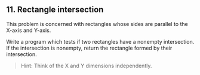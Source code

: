 ## 11. Rectangle intersection

This problem is concerned with rectangles whose sides are parallel to the X-axis and Y-axis.

Write a program which tests if two rectangles have a nonempty intersection. If the intersection is nonempty, return the rectangle formed by their intersection.

>Hint: Think of the X and Y dimensions independently.